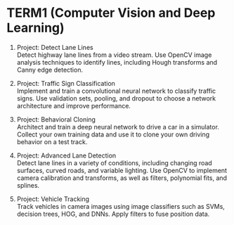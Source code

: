 # TERM1 (Computer Vision and Deep Learning)
1) Project: Detect Lane Lines     
Detect highway lane lines from a video stream. Use OpenCV image analysis techniques to identify lines, including Hough transforms and Canny edge detection.  
    

2) Project: Traffic Sign Classification     
Implement and train a convolutional neural network to classify traffic signs. Use validation sets, pooling, and dropout to choose a network architecture and improve performance.
    

3) Project: Behavioral Cloning   
Architect and train a deep neural network to drive a car in a simulator. Collect your own training data and use it to clone your own driving behavior on a test track.     

    
4) Project: Advanced Lane Detection    
Detect lane lines in a variety of conditions, including changing road surfaces, curved roads, and variable lighting. Use OpenCV to implement camera calibration and transforms, as well as filters, polynomial fits, and splines.   

5) Project: Vehicle Tracking    
Track vehicles in camera images using image classifiers such as SVMs, decision trees, HOG, and DNNs. Apply filters to fuse position data.

